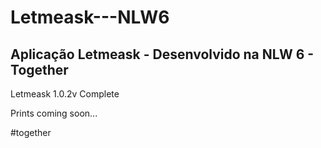 # Letmeask---NLW6
## Aplicação Letmeask - Desenvolvido na NLW 6 - Together

Letmeask 1.0.2v Complete

Prints coming soon...

#together
